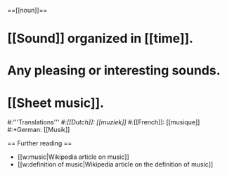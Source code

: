 ==[[noun]]==

# [[Sound]] organized in [[time]].
# Any pleasing or interesting sounds.
# [[Sheet music]].
#:'''Translations'''
#:*[[Dutch]]: [[muziek]]
#:*[[French]]: [[musique]]
#:*German: [[Musik]]

== Further reading ==

* [[w:music|Wikipedia article on music]]
* [[w:definition of music|Wikipedia article on the definition of music]]
